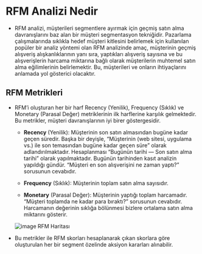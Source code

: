 # RFM Analizi Nedir

* RFM analizi, müşterileri segmentlere ayırmak için geçmiş satın alma davranışlarını baz alan bir müşteri segmentasyon tekniğidir.
Pazarlama çalışmalarında sıklıkla hedef müşteri kitlesini belirlemek için kullanılan popüler bir analiz yöntemi olan RFM analizinde amaç, müşterinin geçmiş alışveriş alışkanlıklarının yanı sıra, yaptıkları alışveriş sayısına ve bu alışverişlerin harcama miktarına bağlı olarak müşterilerin muhtemel satın alma eğilimlerinin belirlemektir. Bu, müşterileri ve onların ihtiyaçlarını anlamada yol gösterici olacaktır.

## RFM Metrikleri

* RFM’i oluşturan her bir harf Recency (Yenilik), Frequency (Sıklık) ve Monetary (Parasal Değer) metriklerinin ilk harflerine karşılık gelmektedir. Bu metrikler, müşteri davranışlarının iyi birer göstergesidir.

  - **Recency** (Yenilik): Müşterinin son satın almasından bugüne kadar geçen süredir. Başka bir deyişle, “Müşterinin (web sitesi, uygulama vs.) ile son temasından bugüne kadar geçen süre” olarak adlandırılmaktadır. Hesaplanması “Bugünün tarihi — Son satın alma tarihi” olarak yapılmaktadır. Bugünün tarihinden kasıt analizin yapıldığı gündür. “Müşteri en son alışverişini ne zaman yaptı?” sorusunun cevabıdır.

  - **Frequency** (Sıklık): Müşterinin toplam satın alma sayısıdır.
  
  - **Monetary** (Parasal Değer): Müşterinin yaptığı toplam harcamadır. “Müşteri toplamda ne kadar para bıraktı?” sorusunun cevabıdır. Harcamanın değerinin sıklığa bölünmesi bizlere ortalama satın alma miktarını gösterir.
  
  ![image](https://user-images.githubusercontent.com/56341239/155025961-b18365af-2978-420d-a9a7-2d40f3e14946.png) 
  RFM Haritası

* Bu metrikler ile RFM skorları hesaplanarak çıkan skorlara göre oluşturulan her bir segment özelinde aksiyon kararları alınabilir.
